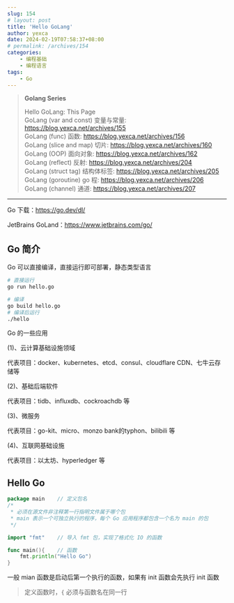 ```yaml
---
slug: 154
# layout: post
title: 'Hello GoLang'
author: yexca
date: 2024-02-19T07:58:37+08:00
# permalink: /archives/154
categories:
    - 编程基础
    - 编程语言
tags:
    - Go
---
```


> **Golang Series**
>
> Hello GoLang: This Page  
> GoLang (var and const) 变量与常量: <https://blog.yexca.net/archives/155>  
> GoLang (func) 函数: <https://blog.yexca.net/archives/156>  
> GoLang (slice and map) 切片: <https://blog.yexca.net/archives/160>  
> GoLang (OOP) 面向对象: <https://blog.yexca.net/archives/162>  
> GoLang (reflect) 反射: <https://blog.yexca.net/archives/204>  
> GoLang (struct tag) 结构体标签: <https://blog.yexca.net/archives/205>  
> GoLang (goroutine) go 程: <https://blog.yexca.net/archives/206>  
> GoLang (channel) 通道: <https://blog.yexca.net/archives/207>  

---

Go 下载：<https://go.dev/dl/>

JetBrains GoLand：<https://www.jetbrains.com/go/>

## Go 简介

Go 可以直接编译，直接运行即可部署，静态类型语言

```bash
# 直接运行
go run hello.go

# 编译
go build hello.go
# 编译后运行
./hello
```

Go 的一些应用

(1)、云计算基础设施领域

代表项目：docker、kubernetes、etcd、consul、cloudflare CDN、七牛云存储等

(2)、基础后端软件

代表项目：tidb、influxdb、cockroachdb 等

(3)、微服务

代表项目：go-kit、micro、monzo bank的typhon、bilibili 等

(4)、互联网基础设施

代表项目：以太坊、hyperledger 等

## Hello Go

```go
package main	// 定义包名
/* 
 * 必须在源文件非注释第一行指明文件属于哪个包
 * main 表示一个可独立执行的程序，每个 Go 应用程序都包含一个名为 main 的包
 */

import "fmt"	// 导入 fmt 包，实现了格式化 IO 的函数

func main(){	// 函数
    fmt.println("Hello Go")
}
```

一般 mian 函数是启动后第一个执行的函数，如果有 init 函数会先执行 init 函数

> 定义函数时，`{` 必须与函数名在同一行